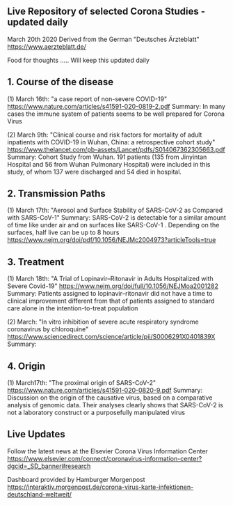 ## Live Repository of selected Corona Studies - updated daily
March 20th 2020 
Derived from the German "Deutsches Ärzteblatt"  https://www.aerzteblatt.de/

Food for thoughts .....
Will keep this updated daily

## 1. Course of the disease

(1) March 16th: "a case report of non-severe COVID-19" https://www.nature.com/articles/s41591-020-0819-2.pdf 
Summary: In many cases the immune system of patients seems to be well prepared for Corona Virus 

(2) March 9th: "Clinical course and risk factors for mortality of adult inpatients with COVID-19 in Wuhan, China: a retrospective cohort study" https://www.thelancet.com/pb-assets/Lancet/pdfs/S014067362305663.pdf 
Summary: Cohort Study from Wuhan. 191 patients (135 from Jinyintan Hospital and 56 from Wuhan Pulmonary Hospital) were included in this study, of whom 137 were discharged and 54 died in hospital.

## 2. Transmission Paths

(1) March 17th: "Aerosol and Surface Stability of SARS-CoV-2 as Compared with SARS-CoV-1"
Summary: SARS-CoV-2 is detectable for a similar amount of time like under air and on surfaces like SARS-CoV-1 . Depending on the surfaces, half live can be up to 8 hours https://www.nejm.org/doi/pdf/10.1056/NEJMc2004973?articleTools=true

## 3. Treatment

(1) March 18th: "A Trial of Lopinavir–Ritonavir in Adults Hospitalized with Severe Covid-19" https://www.nejm.org/doi/full/10.1056/NEJMoa2001282
Summary: Patients assigned to lopinavir–ritonavir did not have a time to clinical improvement different from that of patients assigned to standard care alone in the intention-to-treat population

(2) March: "In vitro inhibition of severe acute respiratory syndrome coronavirus by chloroquine" https://www.sciencedirect.com/science/article/pii/S0006291X0401839X
Summary: 

## 4. Origin

(1) March17th: "The proximal origin of SARS-CoV-2" https://www.nature.com/articles/s41591-020-0820-9.pdf
Summary: Discussion on the origin of the causative virus, based on a comparative analysis of genomic data. Their analyses clearly shows that SARS-CoV-2 is not a laboratory construct or a purposefully manipulated virus

## Live Updates
Follow the latest news at the Elsevier Corona Virus Information Center
https://www.elsevier.com/connect/coronavirus-information-center?dgcid=_SD_banner#research

Dashboard provided by Hamburger Morgenpost
https://interaktiv.morgenpost.de/corona-virus-karte-infektionen-deutschland-weltweit/




